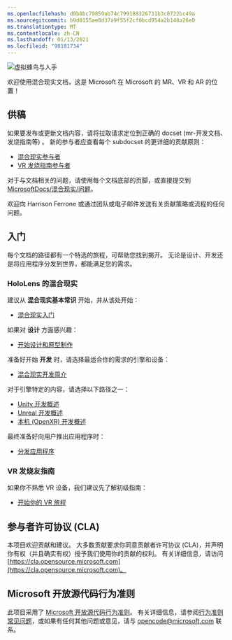 ```yaml
---
ms.openlocfilehash: d9b8bc79859ab74c799188326731b3c8722bc49a
ms.sourcegitcommit: b9d0155ae0d37a9f55f2cf0bcd954a2b148a26e0
ms.translationtype: MT
ms.contentlocale: zh-CN
ms.lasthandoff: 01/13/2021
ms.locfileid: "98181734"
---
```

![虚拟蜂鸟与人手](mixed-reality-docs/mr-dev-docs/discover/images/01_MixedReality.png)

欢迎使用混合现实文档，这是 Microsoft 在 Microsoft 的 MR、VR 和 AR 的位置！

## <a name="contributing"></a>供稿

如果要发布或更新文档内容，请将拉取请求定位到正确的 docset (mr-开发文档、发烧指南等) 。 新的参与者应查看每个 subdocset 的更详细的贡献原则：

* [混合现实参与者](mixed-reality-docs/mr-dev-docs/CONTRIBUTING.md)
* [VR 发烧指南参与者](mixed-reality-docs/enthusiast-guide/CONTRIBUTING.md)

对于与文档相关的问题，请使用每个文档底部的页脚，或直接提交到 [MicrosoftDocs/混合现实/问题](https://github.com/MicrosoftDocs/mixed-reality/issues)。

欢迎向 Harrison Ferrone 或通过团队或电子邮件发送有关贡献策略或流程的任何问题。 

## <a name="getting-started"></a>入门 

每个文档的路径都有一个特选的旅程，可帮助您找到揭开。 无论是设计、开发还是将应用程序分发到世界，都能满足您的需求。 

### <a name="mixed-reality-for-hololens"></a>HoloLens 的混合现实

建议从 **混合现实基本常识** 开始，并从该处开始：

* [混合现实入门](mixed-reality-docs/mr-dev-docs/discover/get-started-with-mr.md)

如果对 **设计** 方面感兴趣：

* [开始设计和原型制作](mixed-reality-docs/mr-dev-docs/design/design.md)

准备好开始 **开发** 时，请选择最适合你的需求的引擎和设备：

* [混合现实开发简介](mixed-reality-docs/mr-dev-docs/develop/development.md)

对于引擎特定的内容，请选择以下路径之一：

* [Unity 开发概述](mixed-reality-docs/mr-dev-docs/develop/unity/unity-development-overview.md)
* [Unreal 开发概述](mixed-reality-docs/mr-dev-docs/develop/unreal/unreal-development-overview.md)
* [本机 (OpenXR) 开发概述](mixed-reality-docs/mr-dev-docs/develop/native/directx-development-overview.md)

最终准备好向用户推出应用程序时：

* [分发应用程序](mixed-reality-docs/mr-dev-docs/distribute/distribute-overview.md)

### <a name="vr-enthusiast-guide"></a>VR 发烧友指南

如果你不熟悉 VR 设备，我们建议先了解初级指南：

* [开始你的 VR 旅程](enthusiast-guide/vr-journey.md)

## <a name="contributor-license-agreement-cla"></a>参与者许可协议 (CLA) 

本项目欢迎贡献和建议。 大多数贡献要求你同意贡献者许可协议 (CLA)，并声明你有权（并且确实有权）授予我们使用你的贡献的权利。 有关详细信息，请访问 [https://cla.opensource.microsoft.com](https://cla.opensource.microsoft.com)。

## <a name="microsoft-open-source-code-of-conduct"></a>Microsoft 开放源代码行为准则

此项目采用了 [Microsoft 开放源代码行为准则](https://opensource.microsoft.com/codeofconduct)。 有关详细信息，请参阅[行为准则常见问题](https://opensource.microsoft.com/codeofconduct/faq/)，或如果有任何其他问题或意见，请与 [opencode@microsoft.com](mailto:opencode@microsoft.com) 联系。
